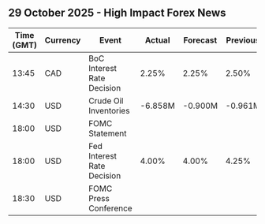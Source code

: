 ## 29 October 2025 - High Impact Forex News

| Time (GMT) | Currency | Event | Actual | Forecast | Previous |
|------|----------|-------|--------|----------|----------|
| 13:45 | CAD | BoC Interest Rate Decision | 2.25% | 2.25% | 2.50% |
| 14:30 | USD | Crude Oil Inventories | -6.858M | -0.900M | -0.961M |
| 18:00 | USD | FOMC Statement |  |  |  |
| 18:00 | USD | Fed Interest Rate Decision | 4.00% | 4.00% | 4.25% |
| 18:30 | USD | FOMC Press Conference |  |  |  |
